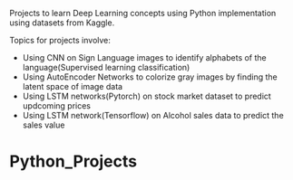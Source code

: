 Projects to learn Deep Learning concepts using Python implementation using datasets from Kaggle.

Topics for projects involve:
- Using CNN on Sign Language images to identify alphabets of the language(Supervised learning classification)
- Using AutoEncoder Networks to colorize gray images by finding the latent space of image data
- Using LSTM networks(Pytorch) on stock market dataset to predict updcoming prices
- Using LSTM network(Tensorflow) on Alcohol sales data to predict the sales value
# Python_Projects
